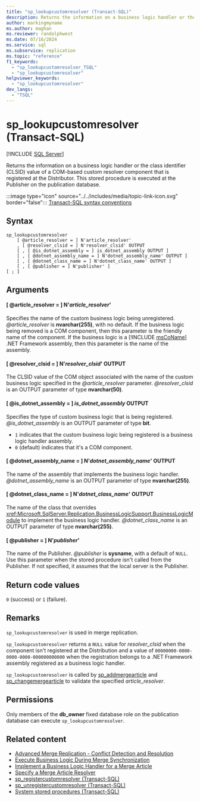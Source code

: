```yaml
---
title: "sp_lookupcustomresolver (Transact-SQL)"
description: Returns the information on a business logic handler or the class identifier (CLSID) value of a COM-based custom resolver component that is registered at the Distributor.
author: markingmyname
ms.author: maghan
ms.reviewer: randolphwest
ms.date: 07/16/2024
ms.service: sql
ms.subservice: replication
ms.topic: "reference"
f1_keywords:
  - "sp_lookupcustomresolver_TSQL"
  - "sp_lookupcustomresolver"
helpviewer_keywords:
  - "sp_lookupcustomresolver"
dev_langs:
  - "TSQL"
---
```

# sp_lookupcustomresolver (Transact-SQL)

[!INCLUDE [SQL Server](../../includes/applies-to-version/sqlserver.md)]

Returns the information on a business logic handler or the class identifier (CLSID) value of a COM-based custom resolver component that is registered at the Distributor. This stored procedure is executed at the Publisher on the publication database.

:::image type="icon" source="../../includes/media/topic-link-icon.svg" border="false"::: [Transact-SQL syntax conventions](../../t-sql/language-elements/transact-sql-syntax-conventions-transact-sql.md)

## Syntax

```syntaxsql
sp_lookupcustomresolver
    [ @article_resolver = ] N'article_resolver'
    , [ @resolver_clsid = ] N'resolver_clsid' OUTPUT
    [ , [ @is_dotnet_assembly = ] is_dotnet_assembly OUTPUT ]
    [ , [ @dotnet_assembly_name = ] N'dotnet_assembly_name' OUTPUT ]
    [ , [ @dotnet_class_name = ] N'dotnet_class_name' OUTPUT ]
    [ , [ @publisher = ] N'publisher' ]
[ ; ]
```

## Arguments

#### [ @article_resolver = ] N'*article_resolver*'

Specifies the name of the custom business logic being unregistered. *@article_resolver* is **nvarchar(255)**, with no default. If the business logic being removed is a COM component, then this parameter is the friendly name of the component. If the business logic is a [!INCLUDE [msCoName](../../includes/msconame-md.md)] .NET Framework assembly, then this parameter is the name of the assembly.

#### [ @resolver_clsid = ] N'*resolver_clsid*' OUTPUT

The CLSID value of the COM object associated with the name of the custom business logic specified in the *@article_resolver* parameter. *@resolver_clsid* is an OUTPUT parameter of type **nvarchar(50)**.

#### [ @is_dotnet_assembly = ] *is_dotnet_assembly* OUTPUT

Specifies the type of custom business logic that is being registered. *@is_dotnet_assembly* is an OUTPUT parameter of type **bit**.

- `1` indicates that the custom business logic being registered is a business logic handler assembly.
- `0` (default) indicates that it's a COM component.

#### [ @dotnet_assembly_name = ] N'*dotnet_assembly_name*' OUTPUT

The name of the assembly that implements the business logic handler. *@dotnet_assembly_name* is an OUTPUT parameter of type **nvarchar(255)**.

#### [ @dotnet_class_name = ] N'*dotnet_class_name*' OUTPUT

The name of the class that overrides <xref:Microsoft.SqlServer.Replication.BusinessLogicSupport.BusinessLogicModule> to implement the business logic handler. *@dotnet_class_name* is an OUTPUT parameter of type **nvarchar(255)**.

#### [ @publisher = ] N'*publisher*'

The name of the Publisher. *@publisher* is **sysname**, with a default of `NULL`. Use this parameter when the stored procedure isn't called from the Publisher. If not specified, it assumes that the local server is the Publisher.

## Return code values

`0` (success) or `1` (failure).

## Remarks

`sp_lookupcustomresolver` is used in merge replication.

`sp_lookupcustomresolver` returns a `NULL` value for *resolver_clsid* when the component isn't registered at the Distribution and a value of `00000000-0000-0000-0000-000000000000` when the registration belongs to a .NET Framework assembly registered as a business logic handler.

`sp_lookupcustomresolver` is called by [sp_addmergearticle](sp-addmergearticle-transact-sql.md) and [sp_changemergearticle](sp-changemergearticle-transact-sql.md) to validate the specified *article_resolver*.

## Permissions

Only members of the **db_owner** fixed database role on the publication database can execute `sp_lookupcustomresolver`.

## Related content

- [Advanced Merge Replication - Conflict Detection and Resolution](../replication/merge/advanced-merge-replication-conflict-detection-and-resolution.md)
- [Execute Business Logic During Merge Synchronization](../replication/merge/execute-business-logic-during-merge-synchronization.md)
- [Implement a Business Logic Handler for a Merge Article](../replication/implement-a-business-logic-handler-for-a-merge-article.md)
- [Specify a Merge Article Resolver](../replication/publish/specify-a-merge-article-resolver.md)
- [sp_registercustomresolver (Transact-SQL)](sp-registercustomresolver-transact-sql.md)
- [sp_unregistercustomresolver (Transact-SQL)](sp-unregistercustomresolver-transact-sql.md)
- [System stored procedures (Transact-SQL)](system-stored-procedures-transact-sql.md)
